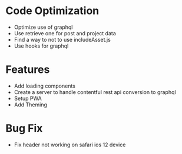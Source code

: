# Code Optimization
- Optimize use of graphql
- Use retrieve one for post and project data
- Find a way to not to use includeAsset.js
- Use hooks for graphql

# Features
- Add loading components
- Create a server to handle contentful rest api conversion to graphql
- Setup PWA
- Add Theming

# Bug Fix
- Fix header not working on safari ios 12 device
